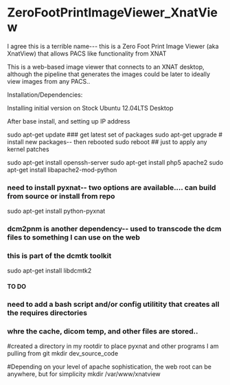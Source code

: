 ZeroFootPrintImageViewer_XnatView
=================================

I agree this is a terrible name--- this is a Zero Foot Print Image Viewer (aka XnatView) that allows PACS like functionality from XNAT

This is a web-based image viewer that connects to an XNAT desktop, although the pipeline that generates the images
could be later to ideally view images from any PACS..


Installation/Dependencies:

Installing initial version on Stock Ubuntu 12.04LTS Desktop

After base install, and setting up IP address

sudo apt-get update  ### get latest set of packages
sudo apt-get upgrade # install new packages-- then rebooted
sudo reboot ## just to apply any kernel patches

sudo apt-get install openssh-server 
sudo apt-get install php5 apache2 
sudo apt-get install libapache2-mod-python

### need to install pyxnat-- two options are available.... can build from source or install from repo
sudo apt-get install python-pyxnat

### dcm2pnm is another dependency-- used to transcode the dcm files to something I can use on the web
### this is part of the dcmtk toolkit
sudo apt-get install libdcmtk2



#### TO DO ###
### need to add a bash script and/or config utilitity that creates all the requires directories
### whre the cache, dicom temp, and other files are stored..






#created a directory in my rootdir to place pyxnat and other programs I am pulling from git
mkdir dev_source_code

#Depending on your level of apache sophistication, the web root can be anywhere, but for simplicity
mkdir /var/www/xnatview
